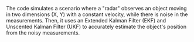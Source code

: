 The code simulates a scenario where a "radar" 
observes an object moving in two dimensions (X, Y) with a constant velocity,
while there is noise in the measurements.
Then, it uses an Extended Kalman Filter (EKF) and Unscented Kalman Filter (UKF) 
to accurately estimate the object's position from the noisy measurements.
